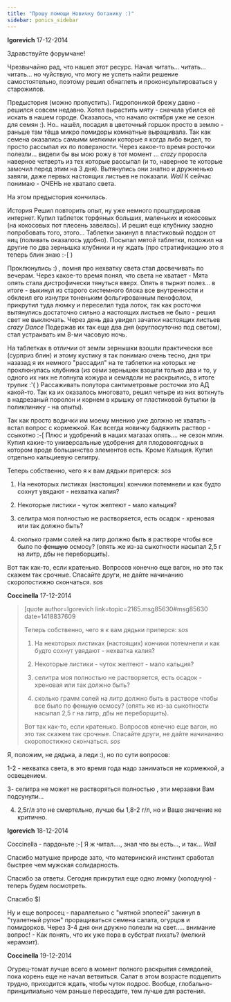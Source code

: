 ```yaml
---
title: "Прошу помощи Новичку ботанику :)"
sidebar: ponics_sidebar
---
```


**Igorevich** 17-12-2014

Здравствуйте форумчане!

Чрезвычайно рад, что нашел этот ресурс. Начал читать... читать... читать... но чуйствую, что могу не успеть найти решение самостоятельно, поэтому решил обнаглеть и проконсультироваться у старожилов.

Предыстория (можно пропустить). Гидропоникой брежу давно - решился совсем недавно. Хотел вырастить мяту - сначала убился её искать в нашем городе. Оказалось, что начало октября уже не сезон для семян :). Но.. нашёл, посадил в цветочный горшок просто в землю - раньше там тёща микро помидоры комнатные выращивала. Так как семена оказались самыми мелкими которые я когда либо видел, то просто рассыпал их по поверхности. Через какое-то время росточки полезли... видели бы вы мою рожу в тот момент ... *crazy* проросла наверное четверть из тех которые рассыпал (и то, наверное те которые замочил перед этим на 3 дня). Вытянулись они знатно и дружненько завяли, даже первых настоящих листьев не показали. *Wall* К сейчас понимаю - ОЧЕНЬ не хватало света. 

На этом предыстория кончилась.

История Решил повторить опыт, ну уже немного проштудировав интернет. Купил таблеток торфяных больших, маленьких и кокосовых (на кокосовых пот плесень завелась). И решил еще клубнику заодно попробовать того, этого... Таблетки закинул в пластиковый поддон от яиц (поливать оказалось удобно). Посыпал мятой таблетки, положил на другие по два зернышка клубники и ну ждать (про стратификацию это я теперь блин знаю :-[ )

Проклюнулись :) , помня про нехватку света стал досвечивать по вечерам. Через какое-то время понял, что света не хватает - Мята опять стала дистрофически тянуться вверх. Опять в тырнэт полез... в итоге - выкинул из старого системного блока все внутренности и обклеил его изнутри тоненьким фольгированным пенофолом, прикрутил туда люмку и переселил туда лоток, так как росточки вытянулись достаточно сильно а настоящих листьев не было - решил свет не выключать. Через день два увидел зачатки настоящих листьев *crazy* *Dance* Подержав их так еще два дня (круглосуточно под светом), стал устраивать им 8-ми часовую ночь.

На таблетках в отличии от земли зернышки взошли практически все (сурприз блин) и этому кустику я так понимаю очень тесно, дня три назазад я их немного "рассадил" на те таблетки на которых не проклюнулась клубника (из семи зернышек взошли только два и то, у одного их них не лопнула кожура и семядоли не раскрылись, в итоге трупик :&#039;( ) Рассаживать полутора сантиметровые росточки это АД какой-то. Так ка их оказалось многовато, решил четыре из них воткнуть в надрезаный поролон и корнем в крышку от пластиковой бутылки (в поликлинику - на опыты). 

Так как просто водички им моему мнению уже должно не хватать - встал вопрос с кормежкой. Как всегда новичку бадяжить раствор - ссыкотно :-[ Плюс и удобрений в наших магазах опять.... не сезон млин. Купил какие-то универсальные удобрения для плодовоягодных в котором вроде большинство элементов есть. Кроме Кальция. Купил отдельно кальциевую селитру.

Теперь собственно, чего я к вам дядьки приперся: *sos*

1. На некоторых листиках (настоящих) кончики потемнели и как будто сохнут увядают - нехватка калия?

2. Некоторые листики - чуток желтеют - мало кальция?

3. селитра моя полностью не растворяется, есть осадок - хреновая или так должно быть?

4. сколько грамм солей на литр должно быть в растворе чтобы все было по ~~феншую~~ осмосу? (опять же из-за сыкотности насыпал 2,5 г на литр, дбы не переборщить).

Вот так как-то, если кратенько. Вопросов конечно еще вагон, но это так скажем так срочные. Спасайте други, не дайте начинанию скоропостижно скончаться. *sos*


**Coccinella** 17-12-2014

> [quote author=Igorevich link=topic=2165.msg85630#msg85630 date=1418837609
> 
> Теперь собственно, чего я к вам дядьки приперся: *sos*
> 
> 1. На некоторых листиках (настоящих) кончики потемнели и как будто сохнут увядают - нехватка калия?
> 
> 2. Некоторые листики - чуток желтеют - мало кальция?
> 
> 3. селитра моя полностью не растворяется, есть осадок - хреновая или так должно быть?
> 
> 4. сколько грамм солей на литр должно быть в растворе чтобы все было по ~~феншую~~ осмосу? (опять же из-за сыкотности насыпал 2,5 г на литр, дбы не переборщить).
> 
> Вот так как-то, если кратенько. Вопросов конечно еще вагон, но это так скажем так срочные. Спасайте други, не дайте начинанию скоропостижно скончаться. *sos*

Я, положим, не дядька, а леди :), но по сути вопросов:

1-2 - нехватка света, в это время года надо заниматься не кормежкой, а освещением.

3- селитра не может не растворяться полностью , эти мерзавки Вам подсунули...

4. 2,5г/л это не смертельно, лучше бы 1,8-2 г/л, но и Ваше значение не критично.


**Igorevich** 18-12-2014

Coccinella - пардоньте :-[ Я ж читал...., знал что вы есть..., и так... *Wall*

Спасибо матушке природе зато, что материнский инстинкт сработал быстрее чем мужская солидарность.

Спасибо за ответы. Сегодня прикрутил еще одно люмку (холодную) - теперь будем посмотреть.

Спасибо $)

Ну и еще вопросец - параллельно с "мятной эпопеей" закинул в "туалетный рулон" проращиваться семена салата, огурцов и помидорков. Через 3-4 дня они дружно полезли на свет..... внимание вопрос! - Как понять, что их уже пора в субстрат пихать? (мелкий керамзит).


**Coccinella** 19-12-2014

Огурец-томат лучше всего в момент полного раскрытия семядолей, пока корень еще не начал ветвиться. Салат в этом возрасте подцепить трудно, приходится ждать, чтобы чуток подрос. Вообще, глобально-принципиально чем раньше пересадите, тем лучше для растения.


